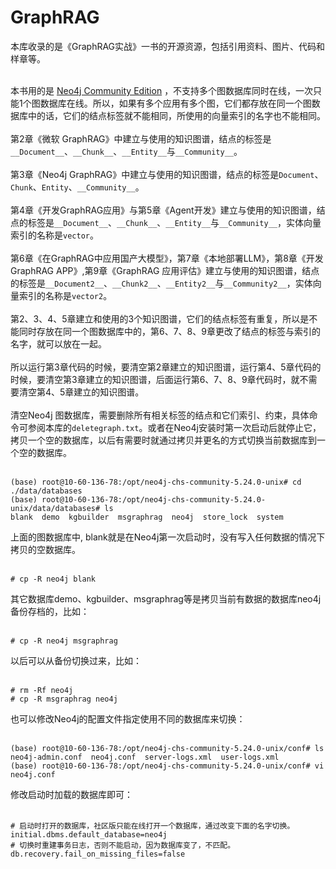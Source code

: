 # GraphRAG
本库收录的是《GraphRAG实战》一书的开源资源，包括引用资料、图片、代码和样章等。<br><br>

本书用的是 [Neo4j Community Edition](https://we-yun.com/blog/prod-56.html) ，不支持多个图数据库同时在线，一次只能1个图数据库在线。所以，如果有多个应用有多个图，它们都存放在同一个图数据库中的话，它们的结点标签就不能相同，所使用的向量索引的名字也不能相同。<br><br>
第2章《微软 GraphRAG》中建立与使用的知识图谱，结点的标签是`__Document__`、`__Chunk__`、`__Entity__`与`__Community__`。<br><br>
第3章《Neo4j GraphRAG》中建立与使用的知识图谱，结点的标签是`Document`、`Chunk`、`Entity`、`__Community__`。<br><br>
第4章《开发GraphRAG应用》与第5章《Agent开发》建立与使用的知识图谱，结点的标签是`__Document__`、`__Chunk__`、`__Entity__`与`__Community__`，实体向量索引的名称是`vector`。<br><br>
第6章《在GraphRAG中应用国产大模型》，第7章《本地部署LLM》，第8章《开发GraphRAG APP》,第9章《GraphRAG 应用评估》建立与使用的知识图谱，结点的标签是`__Document2__`、`__Chunk2__`、`__Entity2__`与`__Community2__`，实体向量索引的名称是`vector2`。<br><br>
第2、3、4、5章建立和使用的3个知识图谱，它们的结点标签有重复，所以是不能同时存放在同一个图数据库中的，第6、7、8、9章更改了结点的标签与索引的名字，就可以放在一起。<br><br>
所以运行第3章代码的时候，要清空第2章建立的知识图谱，运行第4、5章代码的时候，要清空第3章建立的知识图谱，后面运行第6、7、8、9章代码时，就不需要清空第4、5章建立的知识图谱。<br><br>
清空Neo4j 图数据库，需要删除所有相关标签的结点和它们索引、约束，具体命令可参阅本库的`deletegraph.txt`。或者在Neo4j安装时第一次启动后就停止它，拷贝一个空的数据库，以后有需要时就通过拷贝并更名的方式切换当前数据库到一个空的数据库。<br><br>
```
(base) root@10-60-136-78:/opt/neo4j-chs-community-5.24.0-unix# cd ./data/databases
(base) root@10-60-136-78:/opt/neo4j-chs-community-5.24.0-unix/data/databases# ls
blank  demo  kgbuilder  msgraphrag  neo4j  store_lock  system
```
上面的图数据库中, blank就是在Neo4j第一次启动时，没有写入任何数据的情况下拷贝的空数据库。<br><br>
```
# cp -R neo4j blank
```
其它数据库demo、kgbuilder、msgraphrag等是拷贝当前有数据的数据库neo4j备份存档的，比如：<br><br>
```
# cp -R neo4j msgraphrag
```
以后可以从备份切换过来，比如：<br><br>
```
# rm -Rf neo4j
# cp -R msgraphrag neo4j
```
也可以修改Neo4j的配置文件指定使用不同的数据库来切换：<br><br>
```
(base) root@10-60-136-78:/opt/neo4j-chs-community-5.24.0-unix/conf# ls
neo4j-admin.conf  neo4j.conf  server-logs.xml  user-logs.xml
(base) root@10-60-136-78:/opt/neo4j-chs-community-5.24.0-unix/conf# vi neo4j.conf
```
修改启动时加载的数据库即可：<br><br>
```
# 启动时打开的数据库，社区版只能在线打开一个数据库，通过改变下面的名字切换。
initial.dbms.default_database=neo4j
# 切换时重建事务日志，否则不能启动，因为数据库变了，不匹配。
db.recovery.fail_on_missing_files=false
```